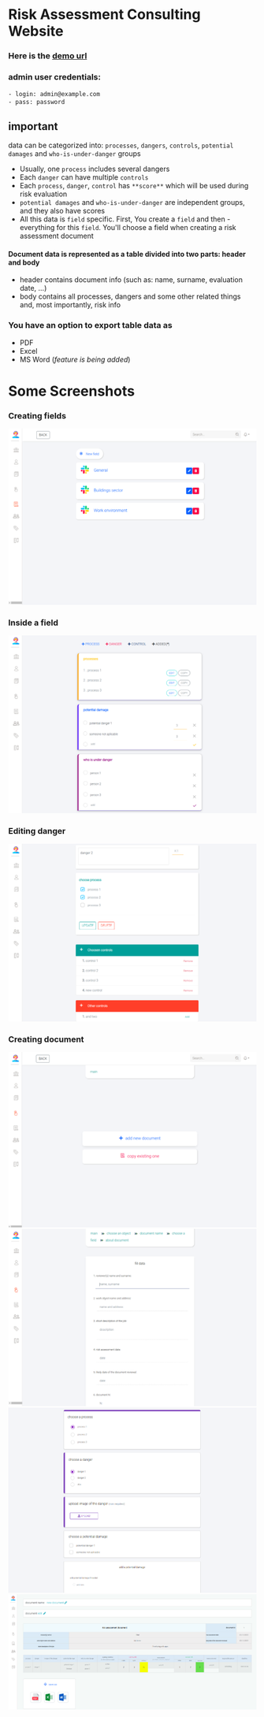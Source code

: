 # Risk Assessment Consulting Website
### Here is the [demo url](https://test-consulting.herokuapp.com)

### admin user credentials: 
    - login: admin@example.com
    - pass: password

## important 
data can be categorized into: `processes`, `dangers`, `controls`, `potential damages` and `who-is-under-danger` groups
- Usually, one `process` includes several dangers 
- Each `danger` can have multiple `controls` 
- Each `process`, `danger`, `control` has `**score**` which will be used during risk evaluation
- `potential damages` and `who-is-under-danger` are independent groups, and they also have scores
- All this data is `field` specific. First, You create a `field` and then - everything for this `field`. You'll choose a field when creating a risk assessment document


#### Document data is represented as a table divided into two parts: header and body 
- header contains document info (such as: name, surname, evaluation date, ...)
- body contains all processes, dangers and some other related things and, most importantly, risk info

### You have an option to export table data as 
- PDF 
- Excel 
- MS Word (_feature is being added_)

# Some Screenshots

### **Creating fields**
![Admin panel](https://raw.githubusercontent.com/ll-bat/consulting/master/public/img/site_schreenshots/admin-panel.png)

### **Inside a field**
![Admin panel](https://raw.githubusercontent.com/ll-bat/consulting/master/public/img/site_schreenshots/inside-field.png)

### **Editing danger**
![Admin panel](https://raw.githubusercontent.com/ll-bat/consulting/master/public/img/site_schreenshots/danger-inner-view.png)

### **Creating document**
![Admin panel](https://raw.githubusercontent.com/ll-bat/consulting/master/public/img/site_schreenshots/creating-document-1.png)
![Admin panel](https://raw.githubusercontent.com/ll-bat/consulting/master/public/img/site_schreenshots/creating-document-2.png)
![Admin panel](https://raw.githubusercontent.com/ll-bat/consulting/master/public/img/site_schreenshots/creating-document-3.png)
![Admin panel](https://raw.githubusercontent.com/ll-bat/consulting/master/public/img/site_schreenshots/creating-document-4.png)
